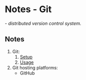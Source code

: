 # Notes - Git

*- distributed version control system.*

## Notes

1. Git:
    1. [Setup](notes/setup.md)
    1. [Usage](notes/usage.md)
1. Git hosting platforms:
    - GitHub
